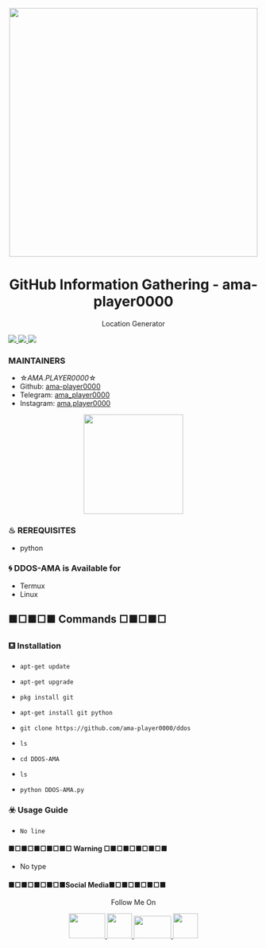 <p align="center">
  <img src="https://s20.picofile.com/file/8441486100/matrix_ama_player0000.png" width="500" height="500">
</p>

<h1 align="center">GitHub Information Gathering - ama-player0000</h1>
<p align="center">
  Location Generator 
</p>

<a href="https://t.me/ama_player0000"><img src="https://img.shields.io/badge/telegram-ama.player0000-blue.svg">
</a>
<a href="https://instagram.com/ama.player0000"><img src="https://img.shields.io/badge/Instagram-ama.player0000-red.svg">
</a>
<a href="https://youtube.com/ama.player0000"><img src="https://img.shields.io/badge/Yotube-ama.player0000-green.svg">
</a>
### MAINTAINERS
* ☆*AMA.PLAYER0000*☆
* Github: <a href="https://github.com/ama-player0000">ama-player0000</a>
* Telegram: <a href="https://t.me/ama_player00000">ama_player0000</a>
* Instagram: <a href="https://instagram.com/ama.player0000">ama.player0000</a>

<p align="center">
  <img src="https://s18.picofile.com/file/8440890876/fc68f86873c9c661e84ad442cf8fb6cf.gif" width="200" height="200">
</p>

### ♨ REREQUISITES
* python

### 🌀 DDOS-AMA is Available for
* Termux
* Linux

## ■□■□■ Commands □■□■□
### ⛾ Installation

* `apt-get update`

* `apt-get upgrade`

* `pkg install git`

* `apt-get install git python`

* `git clone https://github.com/ama-player0000/ddos`

* `ls`

* `cd DDOS-AMA`

* `ls`

* `python DDOS-AMA.py`

### ☣️ Usage Guide

* `No line`

#### ■□■□■□■□■□ Warning □■□■□■□■□■

* No type

#### ■□■□■□■□■Social Media■□■□■□■□■

<p align="center">
  Follow Me On
</p>
<p align="center">
  <a href="https://t.me/ama_player0000">
    <img src="https://s19.picofile.com/file/8441226576/Telegram_logo.png" width="73" height="50">
  </a>
  <a href="https://www.instagram.com/ama.player0000/">
    <img src="https://s19.picofile.com/file/8441228926/Logo_Instagram_Png.png" width="50" height="50">
  </a>
  <a href="https://wa.me/+19189990899/">
    <img src="https://s19.picofile.com/file/8441226568/Whatsapp.png" width="75" height="45"
  </a>
   <a href="https://youtube.com/ama.player0000"/>
    <img src="https://s18.picofile.com/file/8441229168/Youtube_logo.png" width="50" height="50"
</p>
                           